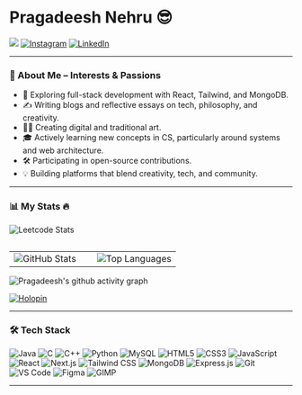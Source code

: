 <h1 align="left">
  Pragadeesh Nehru 😎
</h1>

<a href="https://twitter.com/pragdxshn"><img src="https://img.shields.io/twitter/follow/pragadxshn.svg?style=social" /></a>
[![Instagram](https://img.shields.io/badge/Instagram-%23E1306C?style=flat&logo=instagram&logoColor=white)](https://www.instagram.com/excelsior._art/)
[![LinkedIn](https://img.shields.io/badge/LinkedIn-0077B5?style=flat&logo=linkedin&logoColor=white)](https://www.linkedin.com/in/pragadeesh-nehru-a26040257/)

---

### 🧠 About Me – Interests & Passions

- 🚀 Exploring full-stack development with React, Tailwind, and MongoDB.
- ✍️  Writing blogs and reflective essays on tech, philosophy, and creativity.
- 🧑‍🎨 Creating digital and traditional art.
- 🎓 Actively learning new concepts in CS, particularly around systems and web architecture.
- 🛠️ Participating in open-source contributions.
- 💡 Building platforms that blend creativity, tech, and community.

---

### 📊 My Stats 🔥

![Leetcode Stats](https://leetcard.jacoblin.cool/pragadeeshxenocrate?ext=activity)

<div>
  <table align="left">
    <tr>
      <td width="50%">
        <img src="https://github-readme-stats.vercel.app/api?username=PragadeeshNehru&show_icons=true&theme=github_dark&icon_color=58a6ff&title_color=58a6ff&text_color=8b949e&bg_color=0d1117" alt="GitHub Stats" />
      </td>
      <td width="50%">
        <img src="https://github-readme-stats.vercel.app/api/top-langs/?username=PragadeeshNehru&theme=github_dark&title_color=58a6ff&text_color=8b949e&bg_color=0d1117&layout=compact" alt="Top Languages" />
      </td>
    </tr>
  </table>
</div>

![Pragadeesh's github activity graph](https://github-readme-activity-graph.vercel.app/graph?username=PragadeeshNehru&bg_color=0d1117&color=58a6ff&line=8b949e&point=f7786b&area=true&hide_border=false)


[![Holopin](https://holopin.me/pragadeeshnehru)](https://holopin.io/@pragadeeshnehru)

---

### 🛠 Tech Stack

![Java](https://img.shields.io/badge/Java-007396?style=flat&logo=java&logoColor=white)
![C](https://img.shields.io/badge/C-00599C?style=flat&logo=c&logoColor=white)
![C++](https://img.shields.io/badge/C++-00599C?style=flat&logo=c%2B%2B&logoColor=white)
![Python](https://img.shields.io/badge/Python-3776AB?style=flat&logo=python&logoColor=white)
![MySQL](https://img.shields.io/badge/MySQL-4479A1?style=flat&logo=mysql&logoColor=white)
![HTML5](https://img.shields.io/badge/HTML5-E34F26?style=flat&logo=html5&logoColor=white)
![CSS3](https://img.shields.io/badge/CSS3-1572B6?style=flat&logo=css3&logoColor=white)
![JavaScript](https://img.shields.io/badge/JavaScript-F7DF1E?style=flat&logo=javascript&logoColor=black)
![React](https://img.shields.io/badge/React-20232A?style=flat&logo=react&logoColor=61DAFB)
![Next.js](https://img.shields.io/badge/Next.js-000000?style=flat&logo=nextdotjs&logoColor=white)
![Tailwind CSS](https://img.shields.io/badge/TailwindCSS-06B6D4?style=flat&logo=tailwindcss&logoColor=white)
![MongoDB](https://img.shields.io/badge/MongoDB-4EA94B?style=flat&logo=mongodb&logoColor=white)
![Express.js](https://img.shields.io/badge/Express.js-000000?style=flat&logo=express&logoColor=white)
![Git](https://img.shields.io/badge/Git-F05032?style=flat&logo=git&logoColor=white)
![VS Code](https://img.shields.io/badge/VSCode-007ACC?style=flat&logo=visual-studio-code&logoColor=white)
![Figma](https://img.shields.io/badge/Figma-F24E1E?style=flat&logo=figma&logoColor=white)
![GIMP](https://img.shields.io/badge/GIMP-5C5543?style=flat&logo=gimp&logoColor=white)


---
